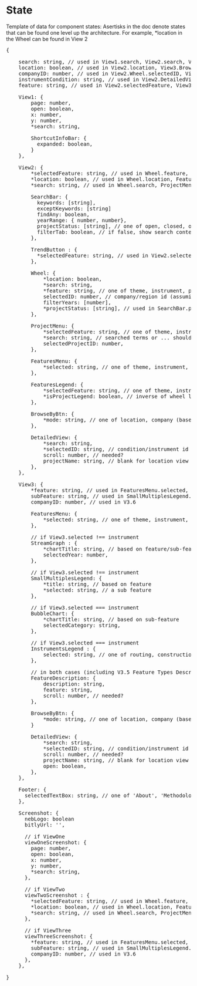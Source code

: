# State

Template of data for component states:
Asertisks in the doc denote states that can be found one level up the architecture.
  For example, *location in the Wheel can be found in View 2

<pre>
{
    
    search: string, // used in View1.search, View2.search, View3.DetailedView.search
    location: boolean, // used in View2.location, View3.BrowseByBtn.mode
    companyID: number, // used in View2.Wheel.selectedID, View3.companyID
    instrumentCondition: string, // used in View2.DetailedView.selectedID, View3.DetailedView.selectedID
    feature: string, // used in View2.selectedFeature, View3.feature
    
    View1: {
        page: number,
        open: boolean,
        x: number,
        y: number,
        *search: string,

        ShortcutInfoBar: {
          expanded: boolean,
        }
    },
    
    View2: {
        *selectedFeature: string, // used in Wheel.feature, ProjectMenu.selectedFeature, FeaturesMenu.selected, FeaturesLegend.selectedFeature
        *location: boolean, // used in Wheel.location, FeaturesLegend.isProjectLegend, BrowseByBtn.location
        *search: string, // used in Wheel.search, ProjectMenu.search, DetailedView.search

        SearchBar: {
          keywords: [string],
          exceptKeywords: [string]
          findAny: boolean,
          yearRange: { number, number},
          projectStatus: [string], // one of open, closed, or cancelled
          filterTab: boolean, // if false, show search content
        },

        TrendButton : {
          *selectedFeature: string, // used in View2.selectedFeature
        },
        
        Wheel: {
            *location: boolean,
            *search: string,
            *feature: string, // one of theme, instrument, phase, type, status, filing (only needed for location to determine charts in location)
            selectedID: number, // company/region id (assuming region id is a number)
            filterYears: [number],
            *projectStatus: [string], // used in SearchBar.projectStatus
        },
        
        ProjectMenu: {
            *selectedFeature: string, // one of theme, instrument, phase, type, status, filing
            *search: string, // searched terms or ... should be highlighted if possible
            selectedProjectID: number,
        },
        
        FeaturesMenu: {
            *selected: string, // one of theme, instrument, phase, type, status, filing
        },
        
        FeaturesLegend: {
            *selectedFeature: string, // one of theme, instrument, phase, type, status, filing
            *isProjectLegend: boolean, // inverse of wheel location boolean
        },
        
        BrowseByBtn: {
            *mode: string, // one of location, company (based on location boolean)
        },
        
        DetailedView: {
            *search: string,
            *selectedID: string, // condition/instrument id (in case ids overlap, might need to prefix ids)
            scroll: number, // needed?
            projectName: string, // blank for location view
        },
    },

    View3: {
        *feature: string, // used in FeaturesMenu.selected, SmallMultiplesLegend.title
        subFeature: string, // used in SmallMultiplesLegend.selected, StreamGraph.chartTitle, InstrumentsLegend.selected, BubbleChart.chartTitle
        companyID: number, // used in V3.6
        
        FeaturesMenu: {
            *selected: string, // one of theme, instrument, phase, type, status, filing
        },
        
        // if View3.selected !== instrument
        StreamGraph : {
            *chartTitle: string, // based on feature/sub-feature
            selectedYear: number,
        },
        
        // if View3.selected !== instrument
        SmallMultiplesLegend: {
            *title: string, // based on feature
            *selected: string, // a sub feature
        },

        // if View3.selected === instrument
        BubbleChart: {
            *chartTitle: string, // based on sub-feature
            selectedCategory: string,
        },

        // if View3.selected === instrument
        InstrumentsLegend : {
            selected: string, // one of routing, construction, opening, abandonment, safety, tariffs, misc (misc might be blank)
        },

        // in both cases (including V3.5 Feature Types Description)
        FeatureDescription: {
            description: string,
            feature: string,
            scroll: number, // needed?
        },

        BrowseByBtn: {
            *mode: string, // one of location, company (based on location boolean)
        }
        
        DetailedView: {
            *search: string,
            *selectedID: string, // condition/instrument id (in case ids overlap, might need to prefix ids)
            scroll: number, // needed?
            projectName: string, // blank for location view
            open: boolean,
        },
    },

    Footer: {
      selectedTextBox: string, // one of 'About', 'Methodology', or 'Downloads'
    },

    Screenshot: {
      nebLogo: boolean
      bitlyUrl: '',

      // if ViewOne
      viewOneScreenshot: {
        page: number,
        open: boolean,
        x: number,
        y: number,
        *search: string,
      },

      // if ViewTwo
      viewTwoScreenshot : {
        *selectedFeature: string, // used in Wheel.feature, ProjectMenu.selectedFeature, FeaturesMenu.selected, FeaturesLegend.selectedFeature
        *location: boolean, // used in Wheel.location, FeaturesLegend.isProjectLegend, BrowseByBtn.location
        *search: string, // used in Wheel.search, ProjectMenu.search, DetailedView.search
      },

      // if ViewThree
      viewThreeScreenshot: {
        *feature: string, // used in FeaturesMenu.selected, SmallMultiplesLegend.title
        subFeature: string, // used in SmallMultiplesLegend.selected, StreamGraph.chartTitle, InstrumentsLegend.selected, BubbleChart.chartTitle
        companyID: number, // used in V3.6
      },
    },

}
</pre>

